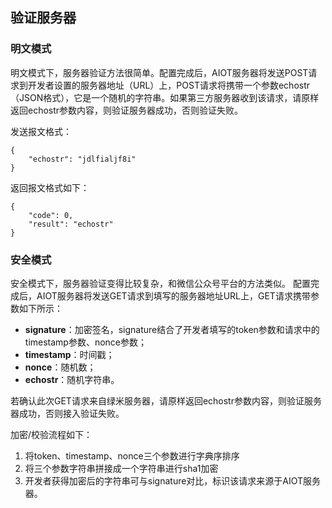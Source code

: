 ## 验证服务器

### 明文模式

明文模式下，服务器验证方法很简单。配置完成后，AIOT服务器将发送POST请求到开发者设置的服务器地址（URL）上，POST请求将携带一个参数echostr（JSON格式），它是一个随机的字符串。如果第三方服务器收到该请求，请原样返回echostr参数内容，则验证服务器成功，否则验证失败。

发送报文格式：

```
{
    "echostr": "jdlfialjf8i"
}
```

返回报文格式如下：

```
{
    "code": 0,
    "result": "echostr"
}
```

### 安全模式

安全模式下，服务器验证变得比较复杂，和微信公众号平台的方法类似。 配置完成后，AIOT服务器将发送GET请求到填写的服务器地址URL上，GET请求携带参数如下所示：

* **signature**：加密签名，signature结合了开发者填写的token参数和请求中的timestamp参数、nonce参数；
* **timestamp**：时间戳；
* **nonce**：随机数；
* **echostr**：随机字符串。

若确认此次GET请求来自绿米服务器，请原样返回echostr参数内容，则验证服务器成功，否则接入验证失败。

加密/校验流程如下：

1. 将token、timestamp、nonce三个参数进行字典序排序
2. 将三个参数字符串拼接成一个字符串进行sha1加密
3. 开发者获得加密后的字符串可与signature对比，标识该请求来源于AIOT服务器。



